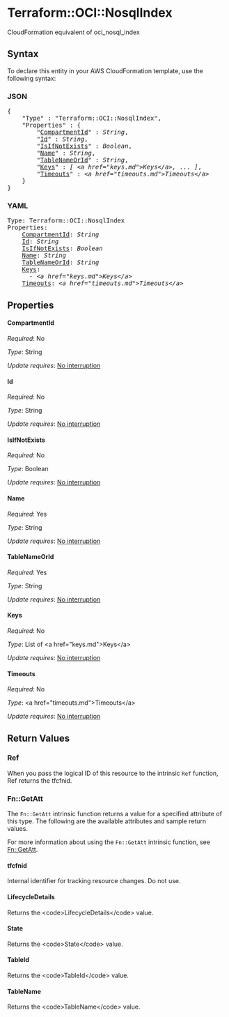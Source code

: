 # Terraform::OCI::NosqlIndex

CloudFormation equivalent of oci_nosql_index

## Syntax

To declare this entity in your AWS CloudFormation template, use the following syntax:

### JSON

<pre>
{
    "Type" : "Terraform::OCI::NosqlIndex",
    "Properties" : {
        "<a href="#compartmentid" title="CompartmentId">CompartmentId</a>" : <i>String</i>,
        "<a href="#id" title="Id">Id</a>" : <i>String</i>,
        "<a href="#isifnotexists" title="IsIfNotExists">IsIfNotExists</a>" : <i>Boolean</i>,
        "<a href="#name" title="Name">Name</a>" : <i>String</i>,
        "<a href="#tablenameorid" title="TableNameOrId">TableNameOrId</a>" : <i>String</i>,
        "<a href="#keys" title="Keys">Keys</a>" : <i>[ &lt;a href=&#34;keys.md&#34;&gt;Keys&lt;/a&gt;, ... ]</i>,
        "<a href="#timeouts" title="Timeouts">Timeouts</a>" : <i>&lt;a href=&#34;timeouts.md&#34;&gt;Timeouts&lt;/a&gt;</i>
    }
}
</pre>

### YAML

<pre>
Type: Terraform::OCI::NosqlIndex
Properties:
    <a href="#compartmentid" title="CompartmentId">CompartmentId</a>: <i>String</i>
    <a href="#id" title="Id">Id</a>: <i>String</i>
    <a href="#isifnotexists" title="IsIfNotExists">IsIfNotExists</a>: <i>Boolean</i>
    <a href="#name" title="Name">Name</a>: <i>String</i>
    <a href="#tablenameorid" title="TableNameOrId">TableNameOrId</a>: <i>String</i>
    <a href="#keys" title="Keys">Keys</a>: <i>
      - &lt;a href=&#34;keys.md&#34;&gt;Keys&lt;/a&gt;</i>
    <a href="#timeouts" title="Timeouts">Timeouts</a>: <i>&lt;a href=&#34;timeouts.md&#34;&gt;Timeouts&lt;/a&gt;</i>
</pre>

## Properties

#### CompartmentId

_Required_: No

_Type_: String

_Update requires_: [No interruption](https://docs.aws.amazon.com/AWSCloudFormation/latest/UserGuide/using-cfn-updating-stacks-update-behaviors.html#update-no-interrupt)

#### Id

_Required_: No

_Type_: String

_Update requires_: [No interruption](https://docs.aws.amazon.com/AWSCloudFormation/latest/UserGuide/using-cfn-updating-stacks-update-behaviors.html#update-no-interrupt)

#### IsIfNotExists

_Required_: No

_Type_: Boolean

_Update requires_: [No interruption](https://docs.aws.amazon.com/AWSCloudFormation/latest/UserGuide/using-cfn-updating-stacks-update-behaviors.html#update-no-interrupt)

#### Name

_Required_: Yes

_Type_: String

_Update requires_: [No interruption](https://docs.aws.amazon.com/AWSCloudFormation/latest/UserGuide/using-cfn-updating-stacks-update-behaviors.html#update-no-interrupt)

#### TableNameOrId

_Required_: Yes

_Type_: String

_Update requires_: [No interruption](https://docs.aws.amazon.com/AWSCloudFormation/latest/UserGuide/using-cfn-updating-stacks-update-behaviors.html#update-no-interrupt)

#### Keys

_Required_: No

_Type_: List of &lt;a href=&#34;keys.md&#34;&gt;Keys&lt;/a&gt;

_Update requires_: [No interruption](https://docs.aws.amazon.com/AWSCloudFormation/latest/UserGuide/using-cfn-updating-stacks-update-behaviors.html#update-no-interrupt)

#### Timeouts

_Required_: No

_Type_: &lt;a href=&#34;timeouts.md&#34;&gt;Timeouts&lt;/a&gt;

_Update requires_: [No interruption](https://docs.aws.amazon.com/AWSCloudFormation/latest/UserGuide/using-cfn-updating-stacks-update-behaviors.html#update-no-interrupt)

## Return Values

### Ref

When you pass the logical ID of this resource to the intrinsic `Ref` function, Ref returns the tfcfnid.

### Fn::GetAtt

The `Fn::GetAtt` intrinsic function returns a value for a specified attribute of this type. The following are the available attributes and sample return values.

For more information about using the `Fn::GetAtt` intrinsic function, see [Fn::GetAtt](https://docs.aws.amazon.com/AWSCloudFormation/latest/UserGuide/intrinsic-function-reference-getatt.html).

#### tfcfnid

Internal identifier for tracking resource changes. Do not use.

#### LifecycleDetails

Returns the &lt;code&gt;LifecycleDetails&lt;/code&gt; value.

#### State

Returns the &lt;code&gt;State&lt;/code&gt; value.

#### TableId

Returns the &lt;code&gt;TableId&lt;/code&gt; value.

#### TableName

Returns the &lt;code&gt;TableName&lt;/code&gt; value.

